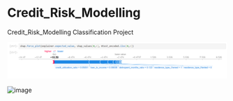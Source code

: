 # Credit_Risk_Modelling
Credit_Risk_Modelling Classification Project







![img.png](img.png)

<img width="1369" height="935" alt="image" src="https://github.com/user-attachments/assets/1a0360e0-ff4a-469b-8e9a-19f54d39f45e" />

